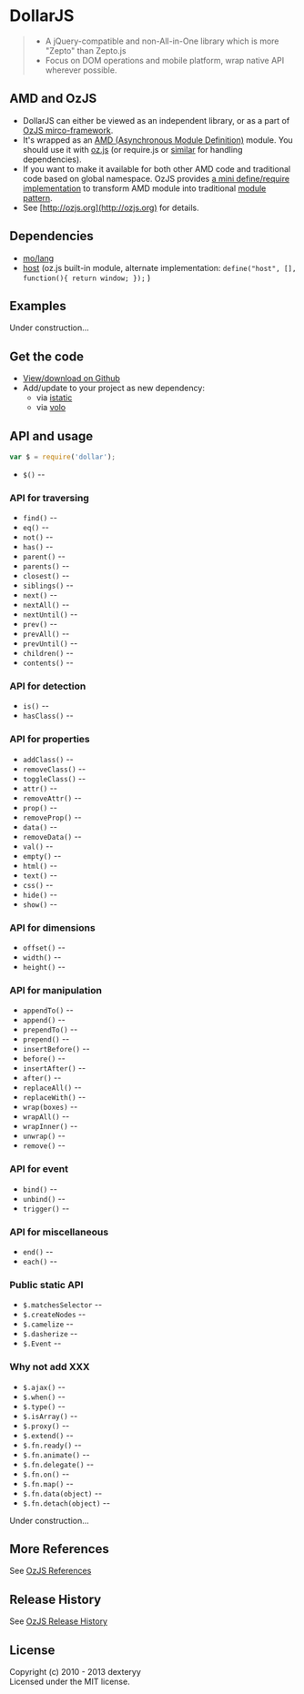 <!---
layout: intro
title: DollarJS
-->

# DollarJS

> * A jQuery-compatible and non-All-in-One library which is more "Zepto" than Zepto.js
> * Focus on DOM operations and mobile platform, wrap native API wherever possible.

## AMD and OzJS

* DollarJS can either be viewed as an independent library, or as a part of [OzJS mirco-framework](http://ozjs.org/#framework).
* It's wrapped as an [AMD (Asynchronous Module Definition)](https://github.com/amdjs/amdjs-api/wiki/AMD) module. You should use it with [oz.js](http://ozjs.org/#start) (or require.js or [similar](http://wiki.commonjs.org/wiki/Implementations) for handling dependencies). 
* If you want to make it available for both other AMD code and traditional code based on global namespace. OzJS provides [a mini define/require implementation](http://ozjs.org/examples/adapter/) to transform AMD module into traditional [module pattern](http://www.adequatelygood.com/2010/3/JavaScript-Module-Pattern-In-Depth).
* See [http://ozjs.org](http://ozjs.org) for details.

## Dependencies

* [mo/lang](https://github.com/dexteryy/mo)
* [host](https://github.com/dexteryy/OzJS) (oz.js built-in module, alternate implementation: `define("host", [], function(){ return window; });` )

## Examples

Under construction...

## Get the code

* [View/download on Github](https://github.com/dexteryy/DollarJS/blob/master/dollar.js)
* Add/update to your project as new dependency:
    * via [istatic](https://github.com/mockee/istatic.git)
    * via [volo](https://github.com/volojs/volo)

## API and usage

```javascript 
var $ = require('dollar');
```

* `$()` -- 

### API for traversing

* `find()` -- 
* `eq()` -- 
* `not()` -- 
* `has()` -- 
* `parent()` -- 
* `parents()` -- 
* `closest()` -- 
* `siblings()` -- 
* `next()` -- 
* `nextAll()` -- 
* `nextUntil()` -- 
* `prev()` -- 
* `prevAll()` -- 
* `prevUntil()` -- 
* `children()` -- 
* `contents()` -- 

### API for detection

* `is()` -- 
* `hasClass()` -- 

### API for properties

* `addClass()` -- 
* `removeClass()` -- 
* `toggleClass()` -- 
* `attr()` -- 
* `removeAttr()` -- 
* `prop()` -- 
* `removeProp()` -- 
* `data()` -- 
* `removeData()` -- 
* `val()` -- 
* `empty()` -- 
* `html()` -- 
* `text()` -- 
* `css()` -- 
* `hide()` -- 
* `show()` -- 

### API for dimensions

* `offset()` -- 
* `width()` -- 
* `height()` -- 

### API for manipulation

* `appendTo()` -- 
* `append()` -- 
* `prependTo()` -- 
* `prepend()` -- 
* `insertBefore()` -- 
* `before()` -- 
* `insertAfter()` -- 
* `after()` -- 
* `replaceAll()` -- 
* `replaceWith()` -- 
* `wrap(boxes)` -- 
* `wrapAll()` -- 
* `wrapInner()` -- 
* `unwrap()` -- 
* `remove()` -- 

### API for event

* `bind()` -- 
* `unbind()` -- 
* `trigger()` -- 

### API for miscellaneous

* `end()` -- 
* `each()` -- 

### Public static API

* `$.matchesSelector` -- 
* `$.createNodes` -- 
* `$.camelize` -- 
* `$.dasherize` -- 
* `$.Event` -- 

### Why not add XXX

* `$.ajax()` -- 
* `$.when()` -- 
* `$.type()` -- 
* `$.isArray()` -- 
* `$.proxy()` -- 
* `$.extend()` -- 
* `$.fn.ready()` -- 
* `$.fn.animate()` -- 
* `$.fn.delegate()` -- 
* `$.fn.on()` -- 
* `$.fn.map()` -- 
* `$.fn.data(object)` -- 
* `$.fn.detach(object)` -- 

Under construction...

## More References

See [OzJS References](http://ozjs.org/#ref)

## Release History

See [OzJS Release History](http://ozjs.org/#release)

## License

Copyright (c) 2010 - 2013 dexteryy  
Licensed under the MIT license.


